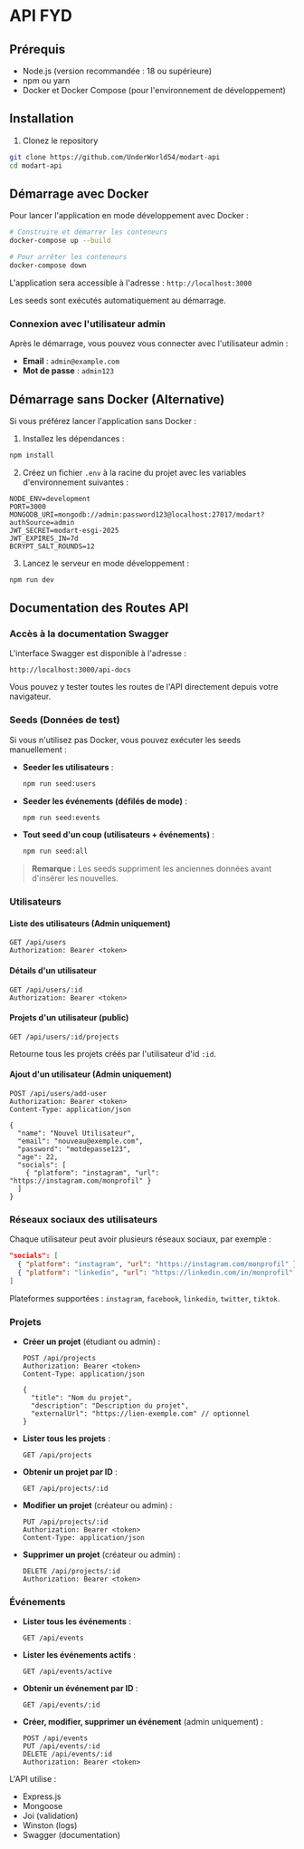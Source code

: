 # API FYD

## Prérequis

- Node.js (version recommandée : 18 ou supérieure)
- npm ou yarn
- Docker et Docker Compose (pour l'environnement de développement)

## Installation

1. Clonez le repository
```bash
git clone https://github.com/UnderWorld54/modart-api
cd modart-api
```

## Démarrage avec Docker

Pour lancer l'application en mode développement avec Docker :

```bash
# Construire et démarrer les conteneurs
docker-compose up --build

# Pour arrêter les conteneurs
docker-compose down
```

L'application sera accessible à l'adresse : `http://localhost:3000`

Les seeds sont exécutés automatiquement au démarrage.

### Connexion avec l'utilisateur admin

Après le démarrage, vous pouvez vous connecter avec l'utilisateur admin :

- **Email** : `admin@example.com`
- **Mot de passe** : `admin123`

## Démarrage sans Docker (Alternative)

Si vous préférez lancer l'application sans Docker :

1. Installez les dépendances :
```bash
npm install
```

2. Créez un fichier `.env` à la racine du projet avec les variables d'environnement suivantes :
```env
NODE_ENV=development
PORT=3000
MONGODB_URI=mongodb://admin:password123@localhost:27017/modart?authSource=admin
JWT_SECRET=modart-esgi-2025
JWT_EXPIRES_IN=7d
BCRYPT_SALT_ROUNDS=12
```

3. Lancez le serveur en mode développement :
```bash
npm run dev
```

## Documentation des Routes API

### Accès à la documentation Swagger

L'interface Swagger est disponible à l'adresse :
```
http://localhost:3000/api-docs
```

Vous pouvez y tester toutes les routes de l'API directement depuis votre navigateur.

### Seeds (Données de test)

Si vous n'utilisez pas Docker, vous pouvez exécuter les seeds manuellement :

- **Seeder les utilisateurs** :
  ```bash
  npm run seed:users
  ```
- **Seeder les événements (défilés de mode)** :
  ```bash
  npm run seed:events
  ```
- **Tout seed d'un coup (utilisateurs + événements)** :
  ```bash
  npm run seed:all
  ```

> **Remarque :** Les seeds suppriment les anciennes données avant d'insérer les nouvelles.

### Utilisateurs

#### Liste des utilisateurs (Admin uniquement)
```http
GET /api/users
Authorization: Bearer <token>
```

#### Détails d'un utilisateur
```http
GET /api/users/:id
Authorization: Bearer <token>
```

#### Projets d'un utilisateur (public)
```http
GET /api/users/:id/projects
```
Retourne tous les projets créés par l'utilisateur d'id `:id`.

#### Ajout d'un utilisateur (Admin uniquement)
```http
POST /api/users/add-user
Authorization: Bearer <token>
Content-Type: application/json

{
  "name": "Nouvel Utilisateur",
  "email": "nouveau@exemple.com",
  "password": "motdepasse123",
  "age": 22,
  "socials": [
    { "platform": "instagram", "url": "https://instagram.com/monprofil" }
  ]
}
```

### Réseaux sociaux des utilisateurs

Chaque utilisateur peut avoir plusieurs réseaux sociaux, par exemple :
```json
"socials": [
  { "platform": "instagram", "url": "https://instagram.com/monprofil" },
  { "platform": "linkedin", "url": "https://linkedin.com/in/monprofil" }
]
```
Plateformes supportées : `instagram`, `facebook`, `linkedin`, `twitter`, `tiktok`.

### Projets

- **Créer un projet** (étudiant ou admin) :
  ```http
  POST /api/projects
  Authorization: Bearer <token>
  Content-Type: application/json

  {
    "title": "Nom du projet",
    "description": "Description du projet",
    "externalUrl": "https://lien-exemple.com" // optionnel
  }
  ```
- **Lister tous les projets** :
  ```http
  GET /api/projects
  ```
- **Obtenir un projet par ID** :
  ```http
  GET /api/projects/:id
  ```
- **Modifier un projet** (créateur ou admin) :
  ```http
  PUT /api/projects/:id
  Authorization: Bearer <token>
  Content-Type: application/json
  ```
- **Supprimer un projet** (créateur ou admin) :
  ```http
  DELETE /api/projects/:id
  Authorization: Bearer <token>
  ```

### Événements

- **Lister tous les événements** :
  ```http
  GET /api/events
  ```
- **Lister les événements actifs** :
  ```http
  GET /api/events/active
  ```
- **Obtenir un événement par ID** :
  ```http
  GET /api/events/:id
  ```
- **Créer, modifier, supprimer un événement** (admin uniquement) :
  ```http
  POST /api/events
  PUT /api/events/:id
  DELETE /api/events/:id
  Authorization: Bearer <token>
  ```

L'API utilise :
- Express.js
- Mongoose
- Joi (validation)
- Winston (logs)
- Swagger (documentation)
